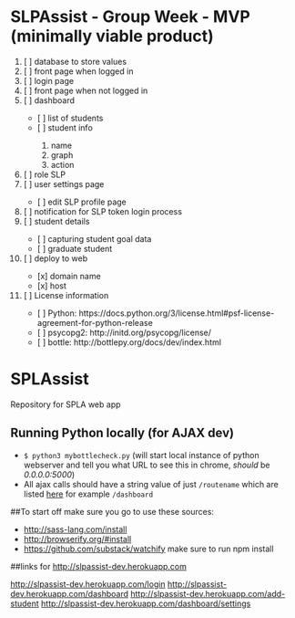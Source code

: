 # SLPAssist - Group Week - MVP (minimally viable product)
<ol>
  <li>[ ] database to store values</li>
  <li>[ ] front page when logged in</li>
  <li>[ ] login page</li>
  <li>[ ] front page when not logged in</li>
  <li>[ ] dashboard</li>
    <ul>
      <li>[ ] list of students</li>
      <li>[ ] student info</li>
        <ol>
          <li>name</li>
          <li>graph</li>
          <li>action</li>
        </ol>
    </ul>  
    <li>[ ] role SLP</li>  
  <li>[ ] user settings page</li>
    <ul>
      <li>[ ] edit SLP profile page</li>
    </ul>
  <li>[ ] notification for SLP token login process</li>
  <li>[ ] student details</li>
    <ul>
      <li>[ ] capturing student goal data</li>
      <li>[ ] graduate student</li>
    </ul>
  <li>[ ] deploy to web</li>
    <ul>
      <li>[x] domain name</li>
      <li>[x] host</li>
    </ul>
    <li>[ ] License information</li>
      <ul>
        <li>[ ] Python: https://docs.python.org/3/license.html#psf-license-agreement-for-python-release</li>
        <li>[ ] psycopg2: http://initd.org/psycopg/license/</li>
        <li>[ ] bottle: http://bottlepy.org/docs/dev/index.html</li>
      </ul>
</ol>

# SPLAssist
Repository for SPLA web app

## Running Python locally (for AJAX dev)
- `$ python3 mybottlecheck.py` (will start local instance of python webserver and tell you what URL to see this in chrome, _should_ be *0.0.0.0:5000*)
- All ajax calls should have a string value of just `/routename` which are listed [here](https://github.com/tiy-sat/SLPAssist/blob/master/mybottlecheck.py#L7) for example `/dashboard`

##To start off  make sure you go to use these sources:
- http://sass-lang.com/install
- http://browserify.org/#install
- https://github.com/substack/watchify make sure to run npm install

##links for http://slpassist-dev.herokuapp.com

http://slpassist-dev.herokuapp.com/login
http://slpassist-dev.herokuapp.com/dashboard
http://slpassist-dev.herokuapp.com/add-student
http://slpassist-dev.herokuapp.com/dashboard/settings
